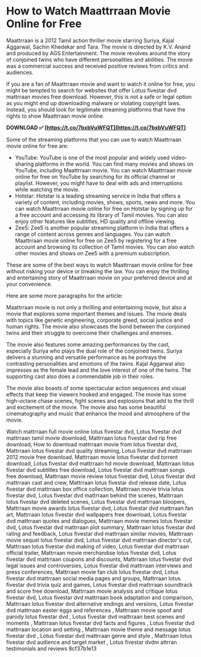 
 
# How to Watch Maattrraan Movie Online for Free
  
Maattrraan is a 2012 Tamil action thriller movie starring Suriya, Kajal Aggarwal, Sachin Khedekar and Tara. The movie is directed by K.V. Anand and produced by AGS Entertainment. The movie revolves around the story of conjoined twins who have different personalities and abilities. The movie was a commercial success and received positive reviews from critics and audiences.
  
If you are a fan of Maattrraan movie and want to watch it online for free, you might be tempted to search for websites that offer Lotus fivestar dvd mattrraan movies free download. However, this is not a safe or legal option as you might end up downloading malware or violating copyright laws. Instead, you should look for legitimate streaming platforms that have the rights to show Maattrraan movie online.
 
**DOWNLOAD ✅ [https://t.co/7bxbVuWFQT](https://t.co/7bxbVuWFQT)**


  
Some of the streaming platforms that you can use to watch Maattrraan movie online for free are:
  
- YouTube: YouTube is one of the most popular and widely used video-sharing platforms in the world. You can find many movies and shows on YouTube, including Maattrraan movie. You can watch Maattrraan movie online for free on YouTube by searching for its official channel or playlist. However, you might have to deal with ads and interruptions while watching the movie.
- Hotstar: Hotstar is a leading streaming service in India that offers a variety of content, including movies, shows, sports, news and more. You can watch Maattrraan movie online for free on Hotstar by signing up for a free account and accessing its library of Tamil movies. You can also enjoy other features like subtitles, HD quality and offline viewing.
- Zee5: Zee5 is another popular streaming platform in India that offers a range of content across genres and languages. You can watch Maattrraan movie online for free on Zee5 by registering for a free account and browsing its collection of Tamil movies. You can also watch other movies and shows on Zee5 with a premium subscription.

These are some of the best ways to watch Maattrraan movie online for free without risking your device or breaking the law. You can enjoy the thrilling and entertaining story of Maattrraan movie on your preferred device and at your convenience.

Here are some more paragraphs for the article:
  
Maattrraan movie is not only a thrilling and entertaining movie, but also a movie that explores some important themes and issues. The movie deals with topics like genetic engineering, corporate greed, social justice and human rights. The movie also showcases the bond between the conjoined twins and their struggle to overcome their challenges and enemies.
  
The movie also features some amazing performances by the cast, especially Suriya who plays the dual role of the conjoined twins. Suriya delivers a stunning and versatile performance as he portrays the contrasting personalities and emotions of the twins. Kajal Aggarwal also impresses as the female lead and the love interest of one of the twins. The supporting cast also does a commendable job in their roles.
  
The movie also boasts of some spectacular action sequences and visual effects that keep the viewers hooked and engaged. The movie has some high-octane chase scenes, fight scenes and explosions that add to the thrill and excitement of the movie. The movie also has some beautiful cinematography and music that enhance the mood and atmosphere of the movie.
 
Watch mattrraan full movie online lotus fivestar dvd,  Lotus fivestar dvd mattrraan tamil movie download,  Mattrraan lotus fivestar dvd rip free download,  How to download mattrraan movie from lotus fivestar dvd,  Mattrraan lotus fivestar dvd quality streaming,  Lotus fivestar dvd mattrraan 2012 movie free download,  Mattrraan movie lotus fivestar dvd torrent download,  Lotus fivestar dvd mattrraan hd movie download,  Mattrraan lotus fivestar dvd subtitles free download,  Lotus fivestar dvd mattrraan songs free download,  Mattrraan movie review lotus fivestar dvd,  Lotus fivestar dvd mattrraan cast and crew,  Mattrraan lotus fivestar dvd release date,  Lotus fivestar dvd mattrraan box office collection,  Mattrraan movie trivia lotus fivestar dvd,  Lotus fivestar dvd mattrraan behind the scenes,  Mattrraan lotus fivestar dvd deleted scenes,  Lotus fivestar dvd mattrraan bloopers,  Mattrraan movie awards lotus fivestar dvd,  Lotus fivestar dvd mattrraan fan art,  Mattrraan lotus fivestar dvd wallpapers free download,  Lotus fivestar dvd mattrraan quotes and dialogues,  Mattrraan movie memes lotus fivestar dvd,  Lotus fivestar dvd mattrraan plot summary,  Mattrraan lotus fivestar dvd rating and feedback,  Lotus fivestar dvd mattrraan similar movies,  Mattrraan movie sequel lotus fivestar dvd,  Lotus fivestar dvd mattrraan director's cut,  Mattrraan lotus fivestar dvd making of video,  Lotus fivestar dvd mattrraan official trailer,  Mattrraan movie merchandise lotus fivestar dvd,  Lotus fivestar dvd mattrraan coupons and discounts,  Mattrraan lotus fivestar dvd legal issues and controversies,  Lotus fivestar dvd mattrraan interviews and press conferences,  Mattrraan movie fan club lotus fivestar dvd,  Lotus fivestar dvd mattrraan social media pages and groups,  Mattrraan lotus fivestar dvd trivia quiz and games,  Lotus fivestar dvd mattrraan soundtrack and score free download,  Mattrraan movie analysis and critique lotus fivestar dvd,  Lotus fivestar dvd mattrraan book adaptation and comparison,  Mattrraan lotus fivestar dvd alternative endings and versions,  Lotus fivestar dvd mattrraan easter eggs and references ,  Mattrraan movie spoof and parody lotus fivestar dvd ,  Lotus fivestar dvd mattrraan best scenes and moments ,  Mattrraan lotus fivestar dvd facts and figures ,  Lotus fivestar dvd mattrraan location and setting ,  Mattrraan movie theme and message lotus fivestar dvd ,  Lotus fivestar dvd mattrraan genre and style ,  Mattrraan lotus fivestar dvd audience and target market ,  Lotus fivestar dvdm attrran testimonials and reviews
 8cf37b1e13
 
